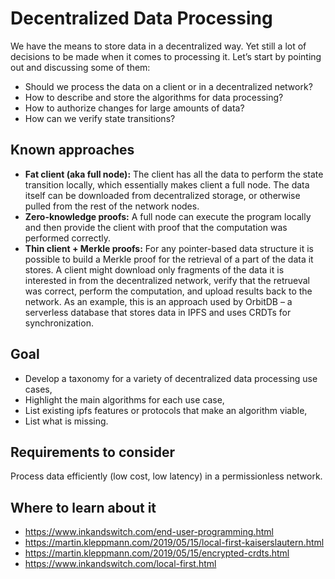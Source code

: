 # Decentralized Data Processing

We have the means to store data in a decentralized way. Yet still a lot of decisions to be made when it comes to processing it. Let’s start by pointing out and discussing some of them:

- Should we process the data on a client or in a decentralized network?
- How to describe and store the algorithms for data processing?
- How to authorize changes for large amounts of data?
- How can we verify state transitions?

## Known approaches

- **Fat client (aka full node):** The client has all the data to perform the state transition locally, which essentially makes client a full node. The data itself can be downloaded from decentralized storage, or otherwise pulled from the rest of the network nodes.
- **Zero-knowledge proofs:** A full node can execute the program locally and then provide the client with proof that the computation was performed correctly.
- **Thin client + Merkle proofs:** For any pointer-based data structure it is possible to build a Merkle proof for the retrieval of a part of the data it stores. A client might download only fragments of the data it is interested in from the decentralized network, verify that the retrueval was correct, perform the computation, and upload results back to the network. As an example, this is an approach used by OrbitDB – a serverless database that stores data in IPFS and uses CRDTs for synchronization.

## Goal

- Develop a taxonomy for a variety of decentralized data processing use cases,
- Highlight the main algorithms for each use case,
- List existing ipfs features or protocols that make an algorithm viable,
- List what is missing.

## Requirements to consider

Process data efficiently (low cost, low latency) in a permissionless network.

## Where to learn about it

- https://www.inkandswitch.com/end-user-programming.html
- https://martin.kleppmann.com/2019/05/15/local-first-kaiserslautern.html
- https://martin.kleppmann.com/2019/05/15/encrypted-crdts.html
- https://www.inkandswitch.com/local-first.html

